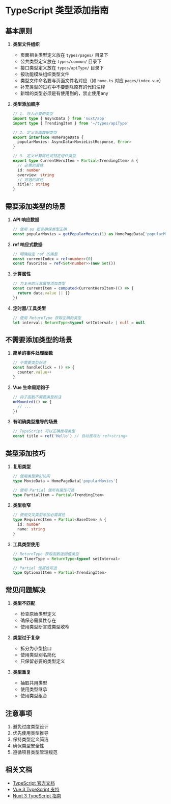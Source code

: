 # TypeScript 类型添加指南

## 基本原则

1. **类型文件组织**
   - 页面相关类型定义放在 `types/pages/` 目录下
   - 公共类型定义放在 `types/common/` 目录下
   - 接口类型定义放在 `types/apiType/` 目录下
   - 按功能模块组织类型文件
   - 类型文件命名要与页面文件名对应（如 `home.ts` 对应 `pages/index.vue`）
   - 补充类型的过程中不要删除原有的代码注释
   - 新增的类型必须是有使用到的，禁止使用any

2. **类型添加顺序**

   ```typescript
   // 1. 导入必要的类型
   import type { AsyncData } from 'nuxt/app'
   import type { TrendingItem } from '~/types/apiType'

   // 2. 定义页面数据类型
   export interface HomePageData {
     popularMovies: AsyncData<MovieListResponse, Error>
   }

   // 3. 定义计算属性或特定组件类型
   export type CurrentHeroItem = Partial<TrendingItem> & {
     // 必需的属性
     id: number
     overview: string
     // 可选的属性
     title?: string
   }
   ```

## 需要添加类型的场景

1. **API 响应数据**

   ```typescript
   // 使用 as 断言确保类型正确
   const popularMovies = getPopularMovies(1) as HomePageData['popularMovies']
   ```

2. **ref 响应式数据**

   ```typescript
   // 明确指定 ref 的类型
   const currentIndex = ref<number>(0)
   const favorites = ref<Set<number>>(new Set())
   ```

3. **计算属性**

   ```typescript
   // 为复杂的计算属性添加类型
   const currentItem = computed<CurrentHeroItem>(() => {
     return data.value || {}
   })
   ```

4. **定时器/工具类型**
   ```typescript
   // 使用 ReturnType 获取正确的类型
   let interval: ReturnType<typeof setInterval> | null = null
   ```

## 不需要添加类型的场景

1. **简单的事件处理函数**

   ```typescript
   // 不需要类型标注
   const handleClick = () => {
     counter.value++
   }
   ```

2. **Vue 生命周期钩子**

   ```typescript
   // 钩子函数不需要类型标注
   onMounted(() => {
     // ...
   })
   ```

3. **有明确类型推导的场景**
   ```typescript
   // TypeScript 可以正确推导类型
   const title = ref('Hello') // 自动推导为 ref<string>
   ```

## 类型添加技巧

1. **复用类型**

   ```typescript
   // 使用类型索引访问
   type MovieData = HomePageData['popularMovies']

   // 使用 Partial 使所有属性可选
   type PartialItem = Partial<TrendingItem>
   ```

2. **类型收窄**

   ```typescript
   // 使用交叉类型添加必需属性
   type RequiredItem = Partial<BaseItem> & {
     id: number
     name: string
   }
   ```

3. **工具类型使用**

   ```typescript
   // ReturnType 获取函数返回值类型
   type TimerType = ReturnType<typeof setInterval>

   // Partial 使属性可选
   type OptionalItem = Partial<TrendingItem>
   ```

## 常见问题解决

1. **类型不匹配**
   - 检查原始类型定义
   - 确保必需属性存在
   - 使用类型断言或类型收窄

2. **类型过于复杂**
   - 拆分为小型接口
   - 使用类型别名简化
   - 只保留必要的类型定义

3. **类型重复**
   - 抽取共用类型
   - 使用类型继承
   - 使用类型组合

## 注意事项

1. 避免过度类型设计
2. 优先使用类型推导
3. 保持类型定义简洁
4. 确保类型安全性
5. 遵循项目类型管理规范

## 相关文档

- [TypeScript 官方文档](https://www.typescriptlang.org/docs/)
- [Vue 3 TypeScript 支持](https://vuejs.org/guide/typescript/overview.html)
- [Nuxt 3 TypeScript 指南](https://nuxt.com/docs/guide/concepts/typescript)

